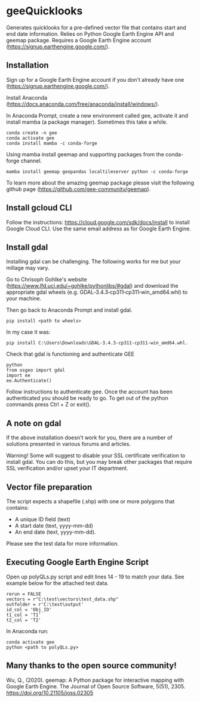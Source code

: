 # geeQuicklooks
Generates quicklooks for a pre-defined vector file that contains start and end date information. Relies on Python Google Earth Engine API and geemap package. Requires a Google Earth Engine account (https://signup.earthengine.google.com/). 

Installation
---------------------
Sign up for a Google Earth Engine account if you don't already have one (https://signup.earthengine.google.com/). 

Install Anaconda (https://docs.anaconda.com/free/anaconda/install/windows/).

In Anaconda Prompt, create a new environment called gee, activate it and install mamba (a package manager). Sometimes this take a while.
```
conda create -n gee
conda activate gee
conda install mamba -c conda-forge
```
Using mamba install geemap and supporting packages from the conda-forge channel.
```
mamba install geemap geopandas localtileserver python -c conda-forge
```
To learn more about the amazing geemap package please visit the following github page (https://github.com/gee-community/geemap).

Install gcloud CLI
---------------------
Follow the instructions: https://cloud.google.com/sdk/docs/install to install Google Cloud CLI. Use the same email address as for Google Earth Engine.

Install gdal
---------------------
Installing gdal can be challenging. The following works for me but your millage may vary. 

Go to Chrisoph Gohlke's website (https://www.lfd.uci.edu/~gohlke/pythonlibs/#gdal) and download the appropriate gdal wheels (e.g. GDAL‑3.4.3‑cp311‑cp311‑win_amd64.whl) to your machine. 

Then go back to Anaconda Prompt and install gdal.
```
pip install <path to wheels> 
```
In my case it was:
```
pip install C:\Users\Downloads\GDAL-3.4.3-cp311-cp311-win_amd64.whl.
```
Check that gdal is functioning and authenticate GEE
```
python
from osgeo import gdal
import ee 
ee.Authenticate()
```
Follow instructions to authenticate gee. Once the account has been authenticated you should be ready to go. To get out of the python commands press Ctrl + Z or exit().

A note on gdal
---------------------
If the above installation doesn't work for you, there are a number of solutions presented in various forums and articles. 

Warning! Some will suggest to disable your SSL certificate verification to install gdal. You can do this, but you may break other packages that require SSL verification and/or upset your IT department. 

Vector file preparation
---------------------
The script expects a shapefile (.shp) with one or more polygons that contains:

- A unique ID field (text)
- A start date (text, yyyy-mm-dd)
- An end date (text, yyyy-mm-dd).

Please see the test data for more information.

Executing Google Earth Engine Script
---------------------
Open up polyQLs.py script and edit lines 14 - 19 to match your data. See example below for the attached test data.
```
rerun = FALSE
vectors = r"C:\test\vectors\test_data.shp"
outfolder = r'C:\test\output'
id_col = 'Obj_ID'
t1_col = 'T1'  
t2_col = 'T2'
```
In Anaconda run:
```
conda activate gee
python <path to polyQLs.py>
```

Many thanks to the open source community!
---------------------
Wu, Q., (2020). geemap: A Python package for interactive mapping with Google Earth Engine. The Journal of Open Source Software, 5(51), 2305. https://doi.org/10.21105/joss.02305
